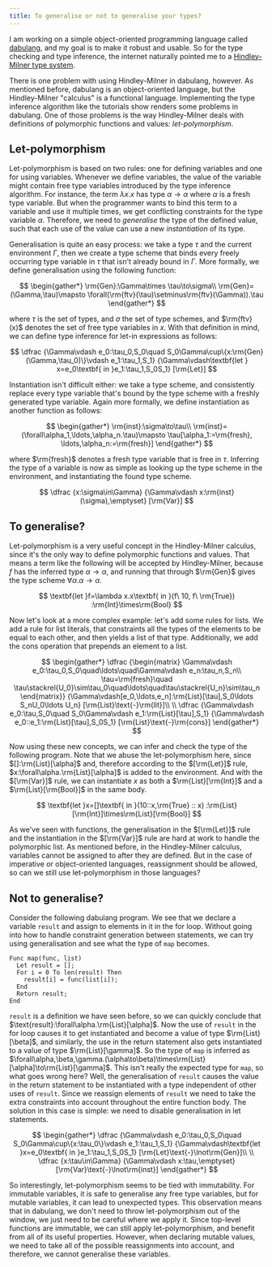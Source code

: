 ```yaml
---
title: To generalise or not to generalise your types?
---
```


I am working on a simple object-oriented programming language
called [dabulang](https://github.com/stickyPiston/dabulang), and my
goal is to make it robust and usable. So for the type checking and type
inference, the internet naturally pointed me to a
[Hindley-Milner type system](https://en.wikipedia.org/wiki/Hindley%E2%80%93Milner_type_system).

There is one problem with using Hindley-Milner in dabulang, however.
As mentioned before, dabulang is an object-oriented language, but the
Hindley-Milner "calculus" is a functional language. Implementing the
type inference algorithm like the tutorials show renders some problems in dabulang.
One of those problems is the way Hindley-Milner deals with definitions of
polymorphic functions and values: _let-polymorphism_.

## Let-polymorphism

Let-polymorphism is based on two rules: one for defining variables and one for
using variables. Whenever we define variables, the value of the variable might
contain free type variables introduced by the type inference algorithm.
For instance, the term $\lambda x.x$ has type $\alpha\to\alpha$ where $\alpha$
is a fresh type variable. But when the programmer wants to bind this term to a
variable and use it multiple times, we get conflicting constraints for the type
variable $\alpha$. Therefore, we need to _generalise_ the type of the defined value,
such that each use of the value can use a new _instantiation_ of its type.

Generalisation is quite an easy process: we take a type $\tau$ and the current
environment $\Gamma$, then we create a type scheme that binds every freely
occurring type variable in $\tau$ that isn't already bound in $\Gamma$. More
formally, we define generalisation using the following function:

$$
\begin{gather*}
\rm{Gen}:\Gamma\times \tau\to\sigma\\
\rm{Gen}=(\Gamma,\tau)\mapsto \forall(\rm{ftv}(\tau)\setminus\rm{ftv}(\Gamma)).\tau
\end{gather*}
$$

where $\tau$ is the set of types, and $\sigma$ the set of type schemes, and
$\rm{ftv}(x)$ denotes the set of free type variables in $x$. With that
definition in mind, we can define type inference for let-in expressions as follows:

$$
\dfrac
  {\Gamma\vdash e_0:\tau_0,S_0\quad
    S_0\Gamma\cup\{x:\rm{Gen}(\Gamma,\tau_0)\}\vdash e_1:\tau_1,S_1}
  {\Gamma\vdash\textbf{let } x=e_0\textbf{ in }e_1:\tau_1,S_0S_1}
  [\rm{Let}]
$$

Instantiation isn't difficult either: we take a type scheme, and consistently replace
every type variable that's bound by the type scheme with a freshly generated
type variable. Again more formally, we define instantiation as another function
as follows:

$$
\begin{gather*}
\rm{inst}:\sigma\to\tau\\
\rm{inst}=(\forall\alpha_1,\ldots,\alpha_n.\tau)\mapsto \tau[\alpha_1:=\rm{fresh},
\ldots,\alpha_n:=\rm{fresh}]
\end{gather*}
$$

where $\rm{fresh}$ denotes a fresh type variable that is free in $\tau$. Inferring
the type of a variable is now as simple as looking up the type scheme in the
environment, and instantiating the found type scheme.

$$
\dfrac
  {x:\sigma\in\Gamma}
  {\Gamma\vdash x:\rm{inst}(\sigma),\emptyset}
  [\rm{Var}]
$$

## To generalise?

Let-polymorphism is a very useful concept in the Hindley-Milner calculus,
since it's the only way to define polymorphic functions and values. That means a
term like the following will be accepted by Hindley-Milner, because $f$ has the
inferred type $\alpha\to\alpha$, and running that through $\rm{Gen}$ gives the
type scheme $\forall\alpha.\alpha\to\alpha$.

$$
\textbf{let }f=\lambda x.x\textbf{ in }(f\ 10, f\ \rm{True})
:\rm{Int}\times\rm{Bool}
$$

Now let's look at a more complex example: let's add some rules for lists.
We add a rule for list literals, that
constraints all the types of the elements to be equal to each other, and then
yields a list of that type. Additionally, we add the cons operation that prepends
an element to a list.

$$
\begin{gather*}
\dfrac
  {\begin{matrix}
    \Gamma\vdash e_0:\tau_0,S_0\quad\ldots\quad\Gamma\vdash e_n:\tau_n,S_n\\
    \tau=\rm{fresh}\quad
    \tau\stackrel{U_0}\sim\tau_0\quad\ldots\quad\tau\stackrel{U_n}\sim\tau_n
  \end{matrix}}
  {\Gamma\vdash[e_0,\ldots,e_n]:\rm{List}[\tau],S_0\ldots S_nU_0\ldots U_n}
  [\rm{List}\text{-}\rm{lit}]\\
\\
\dfrac
  {\Gamma\vdash e_0:\tau,S_0\quad S_0\Gamma\vdash e_1:\rm{List}[\tau],S_1}
  {\Gamma\vdash e_0::e_1:\rm{List}[\tau],S_0S_1}
  [\rm{List}\text{-}\rm{cons}]
\end{gather*}
$$

Now using these new concepts, we can infer and check the type of the following
program. Note that we abuse the let-polymorphism here, since $[]:\rm{List}[\alpha]$
and, therefore according to the $[\rm{Let}]$ rule, $x:\forall\alpha.\rm{List}[\alpha]$
is added to the environment. And with the $[\rm{Var}]$ rule, we can instantiate $x$
as both a $\rm{List}[\rm{Int}]$ and a $\rm{List}[\rm{Bool}]$ in the same body.

$$
\textbf{let }x=[]\textbf{ in }(10::x,\rm{True} :: x)
:\rm{List}[\rm{Int}]\times\rm{List}[\rm{Bool}]
$$

As we've seen with functions, the generalisation in the $[\rm{Let}]$ rule and
the instantiation in the $[\rm{Var}]$ rule are hard at work to handle the
polymorphic list. As mentioned before, in the Hindley-Milner calculus,
variables cannot be assigned to after they are defined. But in the case of
imperative or object-oriented languages, reassignment should be allowed,
so can we still use let-polymorphism in those languages?

## Not to generalise?

Consider the following dabulang program. We see that we declare a variable `result`
and assign to elements in it in the for loop. Without going into how to handle
constraint generation between statements, we can try using generalisation and see
what the type of `map` becomes.

```vba
Func map(func, list)
  Let result = [];
  For i = 0 To len(result) Then
    result[i] = func(list[i]);
  End
  Return result;
End
```

`result` is a definition we have seen before, so we can quickly conclude that
$\text{result}:\forall\alpha.\rm{List}[\alpha]$. Now the use of `result` in the for
loop causes it to get instantiated and become a value of type $\rm{List}[\beta]$,
and similarly, the use in the return statement also gets instantiated to a value
of type $\rm{List}[\gamma]$. So the type of `map` is inferred as
$\forall\alpha,\beta,\gamma.(\alpha\to\beta)\times\rm{List}[\alpha]\to\rm{List}[\gamma]$.
This isn't really the expected type for `map`, so what goes wrong here? Well, the
generalisation of `result` causes the value in the return statement to be instantiated
with a type independent of other uses of `result`. Since we reassign
elements of `result` we need to take the extra constraints into account
throughout the entire function body. The solution in this case is simple:
we need to disable generalisation in let statements.

$$
\begin{gather*}
\dfrac
  {\Gamma\vdash e_0:\tau_0,S_0\quad S_0\Gamma\cup\{x:\tau_0\}\vdash e_1:\tau_1,S_1}
  {\Gamma\vdash\textbf{let }x=e_0\textbf{ in }e_1:\tau_1,S_0S_1}
  [\rm{Let}\text{-}\lnot\rm{Gen}]\\
\\
\dfrac
  {x:\tau\in\Gamma}
  {\Gamma\vdash x:\tau,\emptyset}
  [\rm{Var}\text{-}\lnot\rm{inst}]
\end{gather*}
$$

So interestingly, let-polymorphism seems to be tied with immutability. For
immutable variables, it is safe to generalise any free type variables, but for
mutable variables, it can lead to unexpected types. This observation means that
in dabulang, we don't need to throw let-polymorphism out of the window, we just
need to be careful where we apply it. Since top-level functions are immutable, we
can still apply let-polymorphism, and benefit from all of its useful properties.
However, when declaring mutable values, we need to take all of the possible
reassignments into account, and therefore, we cannot generalise these variables.
